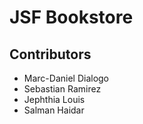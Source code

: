 # JSF Bookstore

## Contributors
- Marc-Daniel Dialogo
- Sebastian Ramirez
- Jephthia Louis
- Salman Haidar
